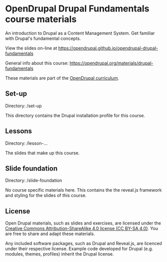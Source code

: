 # OpenDrupal Drupal Fundamentals course materials

An introduction to Drupal as a Content Management System. Get familiar with Drupal's fundamental concepts.

View the slides on-line at https://opendrupal.github.io/opendrupal-drupal-fundamentals

General info about this course: https://opendrupal.org/materials/drupal-fundamentals

These materials are part of the [OpenDrupal curriculum](https://opendrupal.github.io).

## Set-up

Directory: /set-up

This directory contains the Drupal installation profile for this course.

## Lessons

Directory: /lesson-...

The slides that make up this course.

## Slide foundation

Directory: /slide-foundation

No course specific materials here. This contains the the reveal.js framework and styling for the slides of this course.

## License

Open Drupal materials, such as slides and exercises, are licensed under the [Creative Commons Attribution-ShareAlike 4.0 license (CC BY-SA 4.0)](https://creativecommons.org/licenses/by-sa/4.0/). You are free to share and adapt these materials.

Any included software packages, such as Drupal and Reveal.js, are licenced under their respective license. Example code developed for Drupal (e.g. modules, themes, profiles) inherit the Drupal license.
